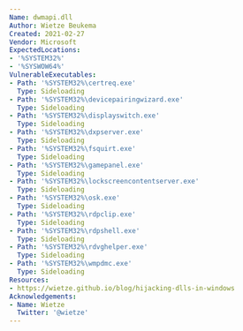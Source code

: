 ```yaml
---
Name: dwmapi.dll
Author: Wietze Beukema
Created: 2021-02-27
Vendor: Microsoft
ExpectedLocations:
- '%SYSTEM32%'
- '%SYSWOW64%'
VulnerableExecutables:
- Path: '%SYSTEM32%\certreq.exe'
  Type: Sideloading
- Path: '%SYSTEM32%\devicepairingwizard.exe'
  Type: Sideloading
- Path: '%SYSTEM32%\displayswitch.exe'
  Type: Sideloading
- Path: '%SYSTEM32%\dxpserver.exe'
  Type: Sideloading
- Path: '%SYSTEM32%\fsquirt.exe'
  Type: Sideloading
- Path: '%SYSTEM32%\gamepanel.exe'
  Type: Sideloading
- Path: '%SYSTEM32%\lockscreencontentserver.exe'
  Type: Sideloading
- Path: '%SYSTEM32%\osk.exe'
  Type: Sideloading
- Path: '%SYSTEM32%\rdpclip.exe'
  Type: Sideloading
- Path: '%SYSTEM32%\rdpshell.exe'
  Type: Sideloading
- Path: '%SYSTEM32%\rdvghelper.exe'
  Type: Sideloading
- Path: '%SYSTEM32%\wmpdmc.exe'
  Type: Sideloading
Resources:
- https://wietze.github.io/blog/hijacking-dlls-in-windows
Acknowledgements:
- Name: Wietze
  Twitter: '@wietze'
---
```

